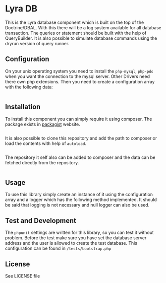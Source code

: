 # Lyra DB
This is the Lyra database component which is built on the top of the Doctrine/DBAL. With this there will be a log system available
for all database transaction. The queries or statement should be built with the help of QueryBuilder. It is also possible to simulate database commands
using the dryrun version of query runner.


## Configuration
On your unix operating system you need to install the `php-mysql`, `php-pdo` when you want the connection to the mysql server. Other Drivers need there own php extensions. Then you need to create a configuration array with the following data:

```lang=php
```

## Installation
To install this component you can simply require it using composer. The package exists in [packagist](https://pacakagist.org) website.

```lang=bash
```

It is also possible to clone this repository and add the path to composer or load the contents with help of `autoload`.

```lang=json
```

The repository it self also can be added to composer and the data can be fetched directly from the repository.

```lang=json
```

## Usage
To use this library simply create an instance of it using the configuration array and a logger which has the following method implemented. It should be said that logging is not necessary and null logger can also be used.

## Test and Development
The `phpunit` settings are written for this library, so you can test it without problem. Before the test make sure you have set the database server address and the user is allowed to create the test database. This configuration can be found in `/tests/bootstrap.php`

## License
See LICENSE file